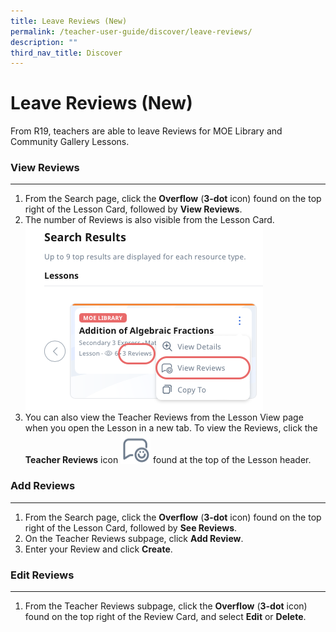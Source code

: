```yaml
---
title: Leave Reviews (New)
permalink: /teacher-user-guide/discover/leave-reviews/
description: ""
third_nav_title: Discover
---
```

<h1>Leave Reviews (New)</h1>
	<p>From R19, teachers are able to leave Reviews for MOE Library and Community Gallery Lessons.</p>
	<h3>View Reviews</h3>
	<hr>
	<ol>
		<li>From the Search page, click the <strong>Overflow</strong> (<strong>3-dot</strong> icon) found on the top right of the Lesson Card, followed by <strong>View Reviews</strong>.</li>
		<li>The number of Reviews is also visible from the Lesson Card.</li>
	<a target="_blank" href="/images/2Teacher/D-LessonReview.png"><img alt="LessonReview" src="/images/2Teacher/D-LessonReview.png"></a>
		<li>You can also view the Teacher Reviews from the Lesson View page when you open the Lesson in a new tab. To view the Reviews, click the <strong>Teacher Reviews</strong> icon 
			<img style="width:10%; display: inline;" src="/images/Icons/Reviews.svg"> found at the top of the Lesson header.</li>
	</ol>
	<h3>Add Reviews</h3>
	<hr>
	<ol>
		<li>From the Search page, click the <strong>Overflow</strong> (<strong>3-dot</strong> icon) found on the top right of the Lesson Card, followed by <strong>See Reviews</strong>.</li>
		<li>On the Teacher Reviews subpage, click <strong>Add Review</strong>.</li>
		<li>Enter your Review and click <strong>Create</strong>.</li>
	</ol>
	<h3>Edit Reviews</h3>
	<hr>
	<ol>
		<li>From the Teacher Reviews subpage, click the <strong>Overflow</strong> (<strong>3-dot</strong> icon) found on the top right of the Review Card, and select <strong>Edit</strong> or <strong>Delete</strong>.</li>
	</ol>